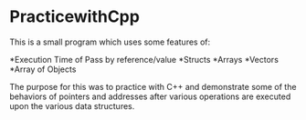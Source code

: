# PracticewithCpp

This is a small program which uses some features of:

*Execution Time of Pass by reference/value *Structs *Arrays *Vectors *Array of Objects

The purpose for this was to practice with C++ and demonstrate some of the behaviors of pointers and addresses after various operations are executed upon the various data structures.
